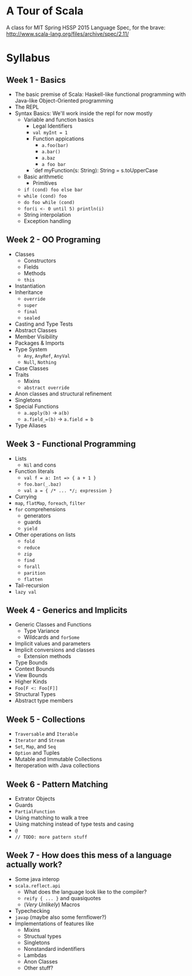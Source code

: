 # A Tour of Scala
A class for MIT Spring HSSP 2015
Language Spec, for the brave: http://www.scala-lang.org/files/archive/spec/2.11/
# Syllabus
## Week 1 - Basics
- The basic premise of Scala: Haskell-like functional programming with Java-like Object-Oriented programming
- The REPL
- Syntax Basics: We'll work inside the repl for now mostly
    - Variable and function basics
        - Legal Identifiers
        - `val myInt = 1`
        - Function appications
            - `a.foo(bar)`
            - `a.bar()`
            - `a.baz`
            - `a foo bar`
        - `def myFunction(s: String): String = s.toUpperCase
    - Basic arithmetic
        - Primitives
    - `if (cond) foo else bar`
    - `while (cond) foo`
    - `do foo while (cond)`
    - `for(i <- 0 until 5) println(i)`
    - String interpolation
    - Exception handling

## Week 2 - OO Programing
- Classes
    - Constructors
    - Fields
    - Methods
    - `this`
- Instantiation
- Inheritance
    - `override`
    - `super`
    - `final`
    - `sealed`
- Casting and Type Tests
- Abstract Classes
- Member Visibility
- Packages & Imports
- Type System
    - `Any`, `AnyRef`, `AnyVal`
    - `Null`, `Nothing`
- Case Classes
- Traits
    - Mixins
    - `abstract override`
- Anon classes and structural refinement
- Singletons
- Special Functions
    - `a.apply(b)` -> `a(b)`
    - `a.field_=(b)` -> `a.field = b`
- Type Aliases

## Week 3 - Functional Programming
- Lists
    - `Nil` and cons
- Function literals
    - `val f = a: Int => { a + 1 }`
    - `foo.bar(_.baz)`
    - `val a = { /* ... */; expression }`
- Currying
- `map`, `flatMap`, `foreach`, `filter`
- `for` comprehensions
    - generators
    - guards
    - `yield`
- Other operations on lists
    - `fold`
    - `reduce`
    - `zip`
    - `find`
    - `forall`
    - `parition`
    - `flatten`
- Tail-recursion
- `lazy val`

## Week 4 - Generics and Implicits
- Generic Classes and Functions
    - Type Variance
    - Wildcards and `forSome`
- Implicit values and parameters
- Implicit conversions and classes
    - Extension methods
- Type Bounds
- Context Bounds
- View Bounds
- Higher Kinds
- `Foo[F <: Foo[F]]`
- Structural Types
- Abstract type members

## Week 5 - Collections
- `Traversable` and `Iterable`
- `Iterator` and `Stream`
- `Set`, `Map`, and `Seq`
- `Option` and Tuples
- Mutable and Immutable Collections
- Iteroperation with Java collections

## Week 6 - Pattern Matching
- Extrator Objects
- Guards
- `PartialFunction`
- Using matching to walk a tree
- Using matching instead of type tests and casing
- `@`
- `// TODO: more pattern stuff`

## Week 7 - How does this mess of a language actually work?
- Some java interop
- `scala.reflect.api`
    - What does the language look like to the compiler?
    - `reify { ... }` and quasiquotes
    - (*Very Unlikely*) Macros
- Typechecking
- `javap` (maybe also some fernflower?)
- Implementations of features like
    - Mixins
    - Structual types
    - Singletons
    - Nonstandard indentifiers
    - Lambdas
    - Anon Classes
    - Other stuff?
